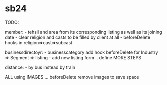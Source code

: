 sb24
====

TODO:

member:	
		- tehsil and area from its corresponding listing as well as its joining date
		- clear religion and casts to be filled by client at all
		- beforeDelete hooks in religion=>cast=>subcast

businessdirectoyr:
		- businesscategory add hook beforeDelete for Industry => Segment => listing
		- add new listing form .. define MORE STEPS


distance:
		- by bus instead by train

ALL using IMAGES ... beforeDelete remove images to save space